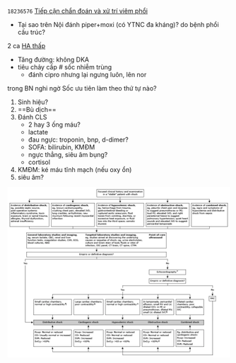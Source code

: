 `18236576` [Tiếp cận chẩn đoán và xử trí viêm phổi](Ti%E1%BA%BFp%20c%E1%BA%ADn%20ch%E1%BA%A9n%20%C4%91o%C3%A1n%20v%C3%A0%20x%E1%BB%AD%20tr%C3%AD%20vi%C3%AAm%20ph%E1%BB%95i.md)
- Tại sao trên Nội đánh piper+moxi (có YTNC đa kháng)? do bệnh phổi cấu trúc?

2 ca [HA thấp](HA%20th%E1%BA%A5p.md)
- Tăng đường: không DKA
- tiêu chảy cấp # sốc nhiễm trùng
	- đánh cipro nhưng lại ngưng luôn, lên nor




trong BN nghi ngờ Sốc ưu tiên làm theo thứ tự nào?
1. Sinh hiệu?
2. ==Bù dịch==
3. Đánh CLS
	- 2 hay 3 ống máu?
	- lactate
	- đau ngực: troponin, bnp, d-dimer?
	- SOFA: bilirubin, KMĐM
	- ngực thẳng, siêu âm bụng?
	- cortisol
1. KMĐM: ké máu tĩnh mạch (nếu oxy ổn)
2. siêu âm?

![240724-20240724222148844.webp](../200%20FILES/201%20Image/240724-20240724222148844.webp)